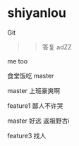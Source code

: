 # shiyanlou
Git
>> 答复
adZZ

me too

食堂饭吃 master

master 上班豪爽啊

feature1 鄙人不许哭

master 好远     返祖野古i


feature3 找人
